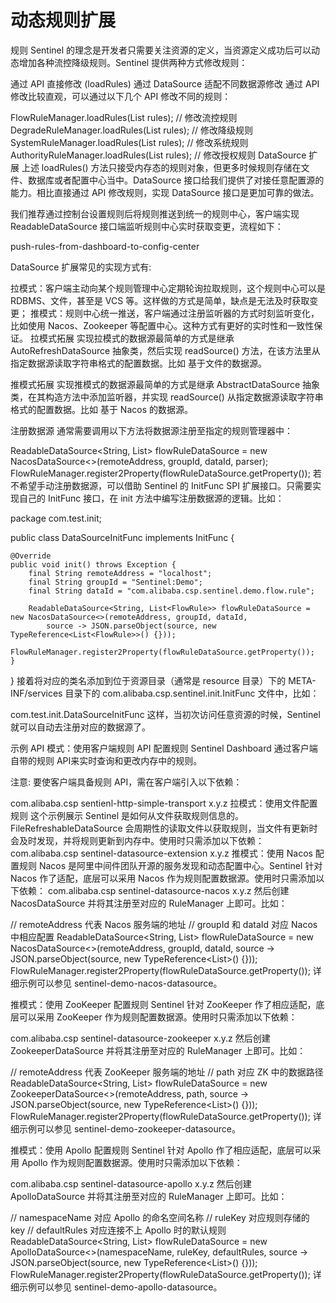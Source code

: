 # 动态规则扩展

规则
Sentinel 的理念是开发者只需要关注资源的定义，当资源定义成功后可以动态增加各种流控降级规则。Sentinel 提供两种方式修改规则：

通过 API 直接修改 (loadRules)
通过 DataSource 适配不同数据源修改
通过 API 修改比较直观，可以通过以下几个 API 修改不同的规则：

FlowRuleManager.loadRules(List<FlowRule> rules); // 修改流控规则
DegradeRuleManager.loadRules(List<DegradeRule> rules); // 修改降级规则
SystemRuleManager.loadRules(List<SystemRule> rules); // 修改系统规则
AuthorityRuleManager.loadRules(List<AuthorityRule> rules); // 修改授权规则
DataSource 扩展
上述 loadRules() 方法只接受内存态的规则对象，但更多时候规则存储在文件、数据库或者配置中心当中。DataSource 接口给我们提供了对接任意配置源的能力。相比直接通过 API 修改规则，实现 DataSource 接口是更加可靠的做法。

我们推荐通过控制台设置规则后将规则推送到统一的规则中心，客户端实现 ReadableDataSource 接口端监听规则中心实时获取变更，流程如下：

push-rules-from-dashboard-to-config-center

DataSource 扩展常见的实现方式有:

拉模式：客户端主动向某个规则管理中心定期轮询拉取规则，这个规则中心可以是 RDBMS、文件，甚至是 VCS 等。这样做的方式是简单，缺点是无法及时获取变更；
推模式：规则中心统一推送，客户端通过注册监听器的方式时刻监听变化，比如使用 Nacos、Zookeeper 等配置中心。这种方式有更好的实时性和一致性保证。
拉模式拓展
实现拉模式的数据源最简单的方式是继承 AutoRefreshDataSource 抽象类，然后实现 readSource() 方法，在该方法里从指定数据源读取字符串格式的配置数据。比如 基于文件的数据源。

推模式拓展
实现推模式的数据源最简单的方式是继承 AbstractDataSource 抽象类，在其构造方法中添加监听器，并实现 readSource() 从指定数据源读取字符串格式的配置数据。比如 基于 Nacos 的数据源。

注册数据源
通常需要调用以下方法将数据源注册至指定的规则管理器中：

ReadableDataSource<String, List<FlowRule>> flowRuleDataSource = new NacosDataSource<>(remoteAddress, groupId, dataId, parser);
FlowRuleManager.register2Property(flowRuleDataSource.getProperty());
若不希望手动注册数据源，可以借助 Sentinel 的 InitFunc SPI 扩展接口。只需要实现自己的 InitFunc 接口，在 init 方法中编写注册数据源的逻辑。比如：

package com.test.init;

public class DataSourceInitFunc implements InitFunc {

    @Override
    public void init() throws Exception {
        final String remoteAddress = "localhost";
        final String groupId = "Sentinel:Demo";
        final String dataId = "com.alibaba.csp.sentinel.demo.flow.rule";

        ReadableDataSource<String, List<FlowRule>> flowRuleDataSource = new NacosDataSource<>(remoteAddress, groupId, dataId,
            source -> JSON.parseObject(source, new TypeReference<List<FlowRule>>() {}));
        FlowRuleManager.register2Property(flowRuleDataSource.getProperty());
    }
}
接着将对应的类名添加到位于资源目录（通常是 resource 目录）下的 META-INF/services 目录下的 com.alibaba.csp.sentinel.init.InitFunc 文件中，比如：

com.test.init.DataSourceInitFunc
这样，当初次访问任意资源的时候，Sentinel 就可以自动去注册对应的数据源了。

示例
API 模式：使用客户端规则 API 配置规则
Sentinel Dashboard 通过客户端自带的规则 API来实时查询和更改内存中的规则。

注意: 要使客户端具备规则 API，需在客户端引入以下依赖：

<dependency>
    <groupId>com.alibaba.csp</groupId>
    <artifactId>sentienl-http-simple-transport</artifactId>
    <version>x.y.z</version>
</dependency>
拉模式：使用文件配置规则
这个示例展示 Sentinel 是如何从文件获取规则信息的。FileRefreshableDataSource 会周期性的读取文件以获取规则，当文件有更新时会及时发现，并将规则更新到内存中。使用时只需添加以下依赖：

<dependency>
    <groupId>com.alibaba.csp</groupId>
    <artifactId>sentinel-datasource-extension</artifactId>
    <version>x.y.z</version>
</dependency>
推模式：使用 Nacos 配置规则
Nacos 是阿里中间件团队开源的服务发现和动态配置中心。Sentinel 针对 Nacos 作了适配，底层可以采用 Nacos 作为规则配置数据源。使用时只需添加以下依赖：

<dependency>
    <groupId>com.alibaba.csp</groupId>
    <artifactId>sentinel-datasource-nacos</artifactId>
    <version>x.y.z</version>
</dependency>
然后创建 NacosDataSource 并将其注册至对应的 RuleManager 上即可。比如：

// remoteAddress 代表 Nacos 服务端的地址
// groupId 和 dataId 对应 Nacos 中相应配置
ReadableDataSource<String, List<FlowRule>> flowRuleDataSource = new NacosDataSource<>(remoteAddress, groupId, dataId,
    source -> JSON.parseObject(source, new TypeReference<List<FlowRule>>() {}));
FlowRuleManager.register2Property(flowRuleDataSource.getProperty());
详细示例可以参见 sentinel-demo-nacos-datasource。

推模式：使用 ZooKeeper 配置规则
Sentinel 针对 ZooKeeper 作了相应适配，底层可以采用 ZooKeeper 作为规则配置数据源。使用时只需添加以下依赖：

<dependency>
    <groupId>com.alibaba.csp</groupId>
    <artifactId>sentinel-datasource-zookeeper</artifactId>
    <version>x.y.z</version>
</dependency>
然后创建 ZookeeperDataSource 并将其注册至对应的 RuleManager 上即可。比如：

// remoteAddress 代表 ZooKeeper 服务端的地址
// path 对应 ZK 中的数据路径
ReadableDataSource<String, List<FlowRule>> flowRuleDataSource = new ZookeeperDataSource<>(remoteAddress, path, source -> JSON.parseObject(source, new TypeReference<List<FlowRule>>() {}));
FlowRuleManager.register2Property(flowRuleDataSource.getProperty());
详细示例可以参见 sentinel-demo-zookeeper-datasource。

推模式：使用 Apollo 配置规则
Sentinel 针对 Apollo 作了相应适配，底层可以采用 Apollo 作为规则配置数据源。使用时只需添加以下依赖：

<dependency>
    <groupId>com.alibaba.csp</groupId>
    <artifactId>sentinel-datasource-apollo</artifactId>
    <version>x.y.z</version>
</dependency>
然后创建 ApolloDataSource 并将其注册至对应的 RuleManager 上即可。比如：

// namespaceName 对应 Apollo 的命名空间名称
// ruleKey 对应规则存储的 key
// defaultRules 对应连接不上 Apollo 时的默认规则
ReadableDataSource<String, List<FlowRule>> flowRuleDataSource = new ApolloDataSource<>(namespaceName, ruleKey, defaultRules, source -> JSON.parseObject(source, new TypeReference<List<FlowRule>>() {}));
FlowRuleManager.register2Property(flowRuleDataSource.getProperty());
详细示例可以参见 sentinel-demo-apollo-datasource。